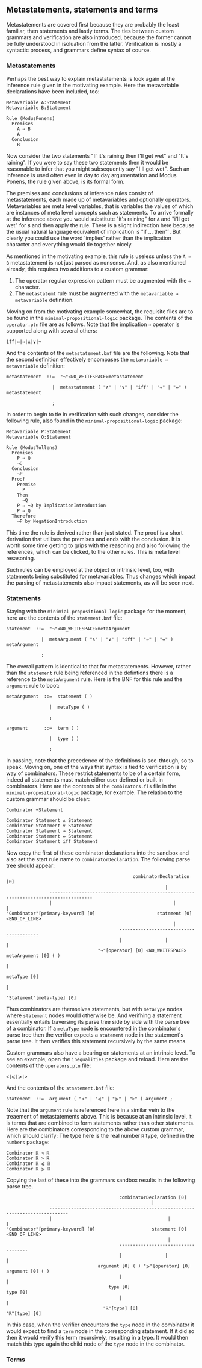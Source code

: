 ## Metastatements, statements and terms

Metastatements are covered first because they are probably the least familiar, then statements and lastly terms.
The ties between custom grammars and verification are also introduced, because the former cannot be fully understood in isoluation from the latter.
Verification is mostly a syntactic process, and grammars define syntax of course.

### Metastatements

Perhaps the best way to explain metastatements is look again at the inference rule given in the motivating example.
Here the metavariable declarations have been included, too:

```
Metavariable A:Statement
Metavariable B:Statement

Rule (ModusPonens)
  Premises
    A ⇒ B
    A
  Conclusion
    B
```

Now consider the two statements "If it's raining then I'll get wet" and "It's raining".
If you were to say these two statements then it would be reasonable to infer that you might subsequently say "I'll get wet".
Such an inference is used often even in day to day argumentation and Modus Ponens, the rule given above, is its formal form.

The premises and conclusions of inference rules consist of metastatements, each made up of metavariables and optionally operators.
Metavariables are meta level variables, that is variables the values of which are instances of meta level concepts such as statements.
To arrive formally at the inference above you would substitute "it's raining" for `A` and "i'll get wet" for `B` and then apply the rule.
There is a slight indirection here because the usual natural language equivalent of implication is "if ... then"`.
But clearly you could use the word 'implies' rather than the implication character and everything would tie together nicely.

As mentioned in the motivating example, this rule is useless unless the `A ⇒ B` metastatement is not just parsed as nonsense.
And, as also mentioned already, this requires two additions to a custom grammar:

1. The operator regular expression pattern must be augmented with the `⇒` character.
2. The `metastatemt` rule must be augmented with the `metavariable ⇒ metavariable` definition.

Moving on from the motivating example somewhat, the requisite files are to be found in the `minimal-propositional-logic` package.
The contents of the `operator.ptn` file are as follows.
Note that the implication `⇒` operator is supported along with several others:

```
iff|⇔|⇒|∧|∨|¬
```

And the contents of the `metastatement.bnf` file are the following.
Note that the second definition effectively encompases the `metavariable ⇒ metavariable` definition:

```
metastatement  ::=  "¬"<NO_WHITESPACE>metastatement
    
                 |  metastatement ( "∧" | "∨" | "iff" | "⇒" | "⇔" ) metastatement
     
                 ;   
```

In order to begin to tie in verification with such changes, consider the following rule, also found in the `minimal-propositional-logic` package:

```
Metavariable P:Statement
Metavariable Q:Statement

Rule (ModusTollens)
  Premises
    P ⇒ Q 
    ¬Q
  Conclusion
    ¬P
  Proof
    Premise
      P
    Then
      ¬Q
    P ⇒ ¬Q by ImplicationIntroduction
    P ⇒ Q
  Therefore
    ¬P by NegationIntroduction
```

This time the rule is derived rather than just stated.
The proof is a short derivation that utilises the premises and ends with the conclusion.
It is worth some time getting to grips with the reasoning and also following the references, which can be clicked, to the other rules.
This is meta level resasoning.

Such rules can be employed at the object or intrinsic level, too, with statements being substituted for metavariables.
Thus changes which impact the parsing of metastatements also impact statements, as will be seen next.

### Statements

Staying with the `minimial-propositional-logic` package for the moment, here are the contents of the `statement.bnf` file:

```
statement  ::=  "¬"<NO_WHITESPACE>metaArgument

             |  metaArgument ( "∧" | "∨" | "iff" | "⇒" | "⇔" ) metaArgument

             ;
```

The overall pattern is identical to that for metastatements.
However, rather than the `statement` rule being referenced in the defintions there is a reference to the `metaArgument` rule.
Here is the BNF for this rule and the `argument` rule to boot:

```
metaArgument  ::=  statement ( ) 

                |  metaType ( ) 
                
                ;

argument      ::=  term ( ) 

                |  type ( )
                
                ;
```

In passing, note that the precedence of the definitions is see-thtough, so to speak.
Moving on, one of the ways that syntax is tied to verification is by way of combinators.
These restrict statements to be of a certain form, indeed all statements must match either user defined or built in combinators.
Here are the contents of the `combinators.fls` file in the `minimal-propositional-logic` package, for example.
The relation to the custom grammar should be clear:

```
Combinator ¬Statement

Combinator Statement ∧ Statement
Combinator Statement ∨ Statement
Combinator Statement ⇒ Statement
Combinator Statement ⇔ Statement
Combinator Statement iff Statement
```

Now copy the first of these combinator declarations into the sandbox and also set the start rule name to `combinatorDeclaration`.
The following parse tree should appear:

```
                                               combinatorDeclaration [0]                                    
                                                           |                                                
                --------------------------------------------------------------------------------------      
                |                                             |                                      |      
"Combinator"[primary-keyword] [0]                       statement [0]                          <END_OF_LINE>
                                                              |                                             
                                          ----------------------------------------                          
                                          |                |                     |                          
                                  "¬"[operator] [0] <NO_WHITESPACE>    metaArgument [0] ( )                 
                                                                                 |                          
                                                                           metaType [0]                     
                                                                                 |                          
                                                                    "Statement"[meta-type] [0]              
```

Thus combinators are themselves statements, but with `metaType` nodes where `statement` nodes would otherwise be.
And verifhing a statement essentially entails traversing its parse tree side by side with the parse tree of a combinator.
If a `metaType` node is encountered in the combinator's parse tree then the verifier expects a `statement` node in the statement's parse tree.
It then verifies this statement recursively by the same means.

Custom grammars also have a bearing on statements at an intrinsic level.
To see an example, open the `inequalities` package and reload.
Here are the contents of the `operators.ptn` file:

```
<|⩽|⩾|>
```
 
And the contents of the `stsatement.bnf` file:

```
statement  ::=  argument ( "<" | "⩽" | "⩾" | ">" ) argument ;
```

Note that the `argument` rule is referenced here in a similar vein to the treaement of metastatements above.
This is because at an intrinsic level, it is terms that are combined to form statements rather than other statements.
Here are the combinators corresponding to the above custom grammar, which should clarify:
The type here is the real number `ℝ` type, defined in the `numbers` package:

```
Combinator ℝ < ℝ
Combinator ℝ > ℝ
Combinator ℝ ⩽ ℝ
Combinator ℝ ⩾ ℝ
```

Copying the last of these into the grammars sandbox results in the following parse tree.

```
                                          combinatorDeclaration [0]                                
                                                      |                                            
                -----------------------------------------------------------------------------      
                |                                           |                               |      
"Combinator"[primary-keyword] [0]                     statement [0]                   <END_OF_LINE>
                                                            |                                      
                                          ------------------------------------                     
                                          |                |                 |                     
                                  argument [0] ( ) "⩾"[operator] [0] argument [0] ( )              
                                          |                                  |                     
                                      type [0]                           type [0]                  
                                          |                                  |                     
                                    "ℝ"[type] [0]                      "ℝ"[type] [0]               
```

In this case, when the verifier encounters the `type` node in the combinator it would expect to find a `term` node in the corresponding statement.
If it did so then it would verify this term recursively,  resulting in a type.
It would then match this type again the child node of the `type` node in the combinator.

### Terms

